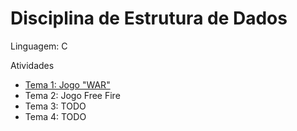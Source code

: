# Disciplina de Estrutura de Dados

Linguagem: C

Atividades
- [Tema 1: Jogo "WAR"](https://github.com/lauraFCa/estrutura-dados/tree/main/Tema_1)
- Tema 2: Jogo Free Fire
- Tema 3: TODO
- Tema 4: TODO
